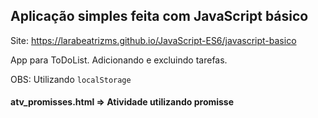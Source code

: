 ## Aplicação simples feita com JavaScript básico

Site: https://larabeatrizms.github.io/JavaScript-ES6/javascript-basico

App para ToDoList. Adicionando e excluindo tarefas.

OBS: Utilizando `localStorage`


#### atv_promisses.html => Atividade utilizando promisse